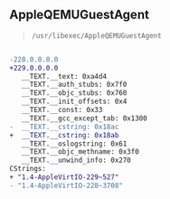 ## AppleQEMUGuestAgent

> `/usr/libexec/AppleQEMUGuestAgent`

```diff

-228.0.0.0.0
+229.0.0.0.0
   __TEXT.__text: 0xa4d4
   __TEXT.__auth_stubs: 0x7f0
   __TEXT.__objc_stubs: 0x760
   __TEXT.__init_offsets: 0x4
   __TEXT.__const: 0x33
   __TEXT.__gcc_except_tab: 0x1300
-  __TEXT.__cstring: 0x18ac
+  __TEXT.__cstring: 0x18ab
   __TEXT.__oslogstring: 0x61
   __TEXT.__objc_methname: 0x3f0
   __TEXT.__unwind_info: 0x270
CStrings:
+ "1.4-AppleVirtIO-229~527"
- "1.4-AppleVirtIO-228~3708"

```
